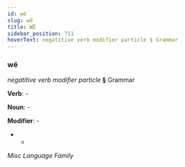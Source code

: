 ```yaml
---
id: wë
slug: wë
title: WË
sidebar_position: 711
hoverText: negatitive verb modifier particle § Grammar
---
```


### wë

*negatitive verb modifier particle* **§** Grammar

**Verb**: -

**Noun**: -

**Modifier**: -

- -

*Misc Language Family*